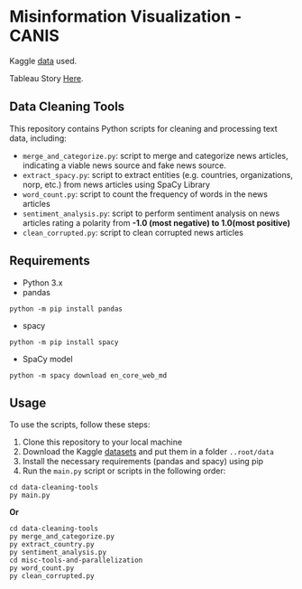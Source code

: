 # Misinformation Visualization - CANIS

Kaggle [data](https://www.kaggle.com/datasets/stevenpeutz/misinformation-fake-news-text-dataset-79k) used.

Tableau Story [Here](https://public.tableau.com/app/profile/petar.randjelovic/viz/VeracityAVisualExplorationofMisinformation/VeracityAVisualExplorationofMisinformation).

## Data Cleaning Tools

This repository contains Python scripts for cleaning and processing text data, including:

- `merge_and_categorize.py`: script to merge and categorize news articles, indicating a viable news source and fake news source.
- `extract_spacy.py`: script to extract entities (e.g. countries, organizations, norp, etc.) from news articles using SpaCy Library
- `word_count.py`: script to count the frequency of words in the news articles
- `sentiment_analysis.py`: script to perform sentiment analysis on news articles rating a polarity from **-1.0 (most negative) to 1.0(most positive)**
- `clean_corrupted.py`: script to clean corrupted news articles

## Requirements

- Python 3.x
- pandas
```
python -m pip install pandas
```
- spacy
```
python -m pip install spacy
```
- SpaCy model
```
python -m spacy download en_core_web_md
```

## Usage

To use the scripts, follow these steps:

1. Clone this repository to your local machine
2. Download the Kaggle [datasets](https://www.kaggle.com/datasets/stevenpeutz/misinformation-fake-news-text-dataset-79k) and put them in a folder `..root/data`
3. Install the necessary requirements (pandas and spacy) using pip
4. Run the `main.py` script or scripts in the following order:
```
cd data-cleaning-tools
py main.py
```
**Or**
```
cd data-cleaning-tools
py merge_and_categorize.py
py extract_country.py
py sentiment_analysis.py
cd misc-tools-and-parallelization
py word_count.py
py clean_corrupted.py
```


